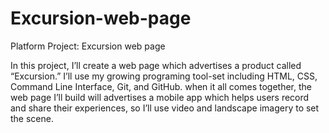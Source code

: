 # Excursion-web-page
Platform Project: Excursion web page

In this project, I’ll create a web page which advertises a product called “Excursion.”
I’ll use my growing programing tool-set including HTML, CSS, Command Line Interface, Git, and GitHub. 
when it all comes together, the web page I’ll build will advertises a mobile app which helps users record
and share their experiences, so I’ll use video and landscape imagery to set the scene.